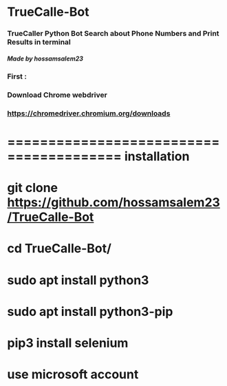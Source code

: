 # TrueCalle-Bot
### TrueCaller Python Bot Search about Phone Numbers and Print Results in terminal 

##### *Made by hossamsalem23*

### First :
### Download Chrome webdriver 
### https://chromedriver.chromium.org/downloads
========================================
installation
========================================
git clone https://github.com/hossamsalem23/TrueCalle-Bot
========================================
cd TrueCalle-Bot/
========================================
sudo apt install python3
========================================
sudo apt install python3-pip
========================================
pip3 install selenium
========================================
use microsoft account 
========================================

